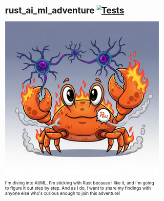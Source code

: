 # rust_ai_ml_adventure [![Tests](https://github.com/spaghetty/rust_ai_ml_adventure/actions/workflows/rust.yml/badge.svg)](https://github.com/spaghetty/rust_ai_ml_adventure/actions/workflows/rust.yml)

![project image](./docs/rust-burn.jpg?raw=true)

I'm diving into AI/ML, I'm sticking with Rust because I like it, and I'm going to figure it out step by step. And as I do, I want to share my findings with anyone else who's curious enough to join this adventure!
